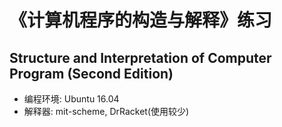 # 《计算机程序的构造与解释》练习
## Structure and Interpretation of Computer Program (Second Edition)

- 编程环境:	Ubuntu 16.04  
- 解释器:	 mit-scheme, DrRacket(使用较少)  